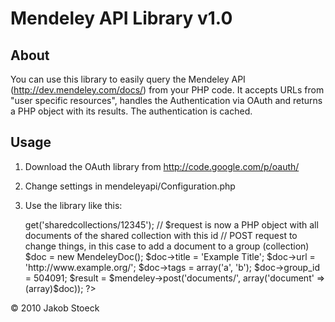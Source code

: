 Mendeley API Library v1.0
=========================

About
-----

You can use this library to easily query the Mendeley API (http://dev.mendeley.com/docs/) from your PHP code.
It accepts URLs from "user specific resources", handles the Authentication via OAuth and returns a PHP object with its results. The authentication is cached.

Usage
-----

1. Download the OAuth library from http://code.google.com/p/oauth/
2. Change settings in mendeleyapi/Configuration.php
3. Use the library like this:

    <?php 
    require_once 'path/to/mendeleyapi/Mendeley.php';
    $mendeley = new Mendeley();
    
    // GET request to look up things
    $request = $mendeley->get('sharedcollections/12345'); // $request is now a PHP object with all documents of the shared collection with this id
    
    // POST request to change things, in this case to add a document to a group (collection)
    $doc = new MendeleyDoc();
    $doc->title = 'Example Title';
    $doc->url = 'http://www.example.org/';
    $doc->tags = array('a', 'b');
    $doc->group_id = 504091;
    
    $result = $mendeley->post('documents/', array('document' => (array)$doc));
    ?>
    
© 2010 Jakob Stoeck

